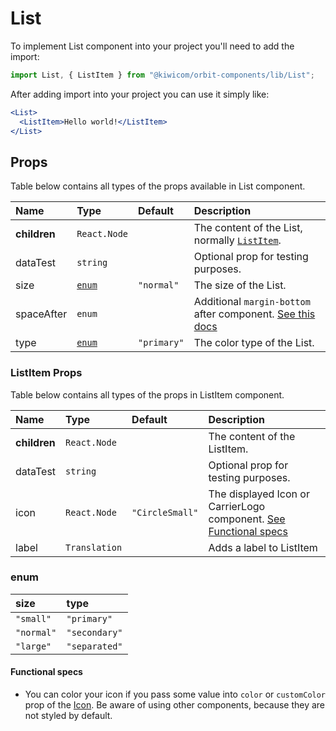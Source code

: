 # List
To implement List component into your project you'll need to add the import:
```jsx
import List, { ListItem } from "@kiwicom/orbit-components/lib/List";
```
After adding import into your project you can use it simply like:
```jsx
<List>
  <ListItem>Hello world!</ListItem>
</List>
```
## Props
Table below contains all types of the props available in List component.

| Name          | Type               | Default     | Description                      |
| :------------ | :----------------- | :---------- | :------------------------------- |
| **children**  | `React.Node`       |             | The content of the List, normally [`ListItem`](#listitem-props).
| dataTest      | `string`           |             | Optional prop for testing purposes.
| size          | [`enum`](#enum)    | `"normal"`  | The size of the List.
| spaceAfter    | `enum`             |             | Additional `margin-bottom` after component. [See this docs](https://github.com/kiwicom/orbit-components/tree/master/src/common/getSpacingToken)
| type          | [`enum`](#enum)    | `"primary"` | The color type of the List.

### ListItem Props
Table below contains all types of the props in ListItem component.

| Name          | Type                  | Default         | Description                      |
| :------------ | :---------------------| :-------------- | :------------------------------- |
| **children**  | `React.Node`          |                 | The content of the ListItem.
| dataTest      | `string`              |                 | Optional prop for testing purposes.
| icon          | `React.Node`          | `"CircleSmall"` | The displayed Icon or CarrierLogo component. [See Functional specs](#functional-specs)
| label         | `Translation`         |                 | Adds a label to ListItem

### enum

| size          | type          |
| :------------ | :------------ |
| `"small"`     | `"primary"`   |
| `"normal"`    | `"secondary"` |
| `"large"`     | `"separated"` |


#### Functional specs
* You can color your icon if you pass some value into `color` or `customColor` prop of the [Icon](./Icon). Be aware of using other components, because they are not styled by default.

